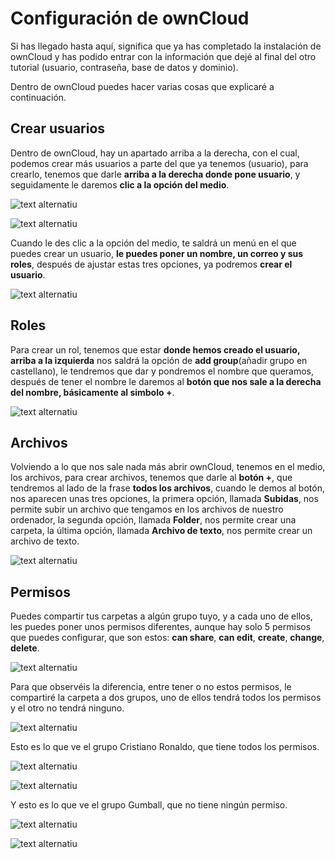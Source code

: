 # Configuración de ownCloud

Si has llegado hasta aquí, significa que ya has completado la instalación de ownCloud y has podido entrar con la información que dejé al final del otro tutorial (usuario, contraseña, base de datos y dominio).

Dentro de ownCloud puedes hacer varias cosas que explicaré a continuación.

## Crear usuarios

Dentro de ownCloud, hay un apartado arriba a la derecha, con el cual, podemos crear más usuarios a parte del que ya tenemos (usuario),
para crearlo, tenemos que darle **arriba a la derecha donde pone usuario**, y seguidamente le daremos **clic a la opción del medio**.

![text alternatiu](IMG_20241111_211957.jpg)

![text alternatiu](IMG_20241111_212013.jpg)

Cuando le des clic a la opción del medio, te saldrá un menú en el que puedes crear un usuario, **le puedes poner un nombre, un correo y sus roles**, después de ajustar estas tres opciones, ya podremos **crear el usuario**.

![text alternatiu](IMG_20241111_212549.jpg) 

## Roles

Para crear un rol, tenemos que estar **donde hemos creado el usuario, arriba a la izquierda** nos saldrá la opción de **add group**(añadir grupo en castellano), le tendremos que dar y pondremos el nombre que queramos, después de tener el nombre le daremos al **botón que nos sale a la derecha del nombre, básicamente al simbolo +**.

![text alternatiu](IMG_20241111_212908.jpg) 

## Archivos

Volviendo a lo que nos sale nada más abrir ownCloud, tenemos en el medio, los archivos, para crear archivos, tenemos que darle al **botón +**, que tendremos al lado de la frase **todos los archivos**, cuando le demos al botón, nos aparecen unas tres opciones, la primera opción, llamada **Subidas**, nos permite subir un archivo que tengamos en los archivos de nuestro ordenador, la segunda opción, llamada **Folder**, nos permite crear una carpeta, la última opción, llamada **Archivo de texto**, nos permite crear un archivo de texto.

![text alternatiu](IMG_20241111_213016.jpg) 

## Permisos

Puedes compartir tus carpetas a algún grupo tuyo, y a cada uno de ellos, les puedes poner unos permisos diferentes, aunque hay solo 5 permisos que puedes configurar, que son estos: **can share**, **can edit**, **create**, **change**, **delete**.

![text alternatiu](IMG_20241111_220932.jpg) 

Para que observéis la diferencia, entre tener o no estos permisos, le compartiré la carpeta a dos grupos, uno de ellos tendrá todos los permisos y el otro no tendrá ninguno.

![text alternatiu](IMG_20241112_125248.jpg) 

Esto es lo que ve el grupo Cristiano Ronaldo, que tiene todos los permisos.

![text alternatiu](IMG_20241112_130625.jpg) 

![text alternatiu](IMG_20241112_125321.jpg) 

Y esto es lo que ve el grupo Gumball, que no tiene ningún permiso.

![text alternatiu](IMG_20241112_115858.jpg) 

![text alternatiu](IMG_20241112_115854.jpg) 
